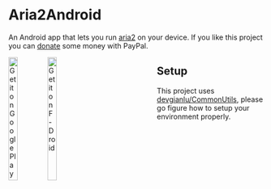 # Aria2Android
An Android app that lets you run [aria2](https://github.com/aria2/aria2) on your device. If you like this project you can [donate](https://www.paypal.me/devgianlu) some money with PayPal.

<div style='float:left'>
<a href='https://play.google.com/store/apps/details?id=com.gianlu.aria2android&pcampaignid=MKT-Other-global-all-co-prtnr-py-PartBadge-Mar2515-1'><img alt='Get it on Google Play' src='https://play.google.com/intl/en_us/badges/images/generic/en_badge_web_generic.png' width='25%' /></a>
<a href='https://f-droid.org/app/com.gianlu.aria2android'><img src='https://f-droid.org/badge/get-it-on.png' alt='Get it on F-Droid' width='25%' /></a>
</div>



## Setup
This project uses [devgianlu/CommonUtils](https://github.com/devgianlu/CommonUtils), please go figure how to setup your environment properly.
